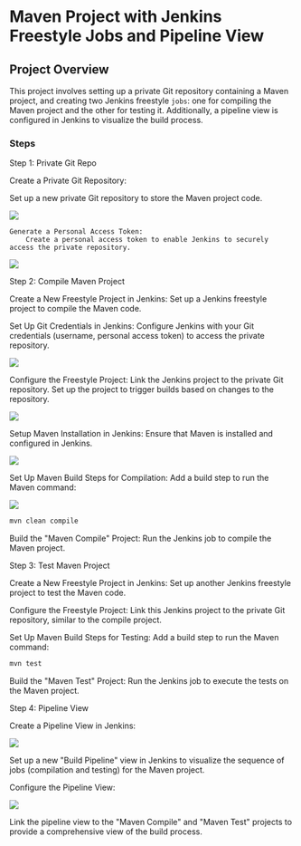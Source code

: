 # Maven Project with Jenkins Freestyle Jobs and Pipeline View

## Project Overview

This project involves setting up a private Git repository containing a Maven project, and creating two Jenkins freestyle `jobs`: one for compiling the Maven project and the other for testing it. Additionally, a pipeline view is configured in Jenkins to visualize the build process.

### Steps

Step 1: Private Git Repo

Create a Private Git Repository:

Set up a new private Git repository to store the Maven project code.

![](</images/1.png>)

    Generate a Personal Access Token:
        Create a personal access token to enable Jenkins to securely access the private repository.

![](</images/2.png>)

Step 2: Compile Maven Project

Create a New Freestyle Project in Jenkins:
    Set up a Jenkins freestyle project to compile the Maven code.

Set Up Git Credentials in Jenkins:
    Configure Jenkins with your Git credentials (username, personal access token) to access the private repository.

![](</images/4.png>)


Configure the Freestyle Project:
    Link the Jenkins project to the private Git repository.
    Set up the project to trigger builds based on changes to the repository.

![](</images/3.png>)


Setup Maven Installation in Jenkins:
    Ensure that Maven is installed and configured in Jenkins.

![](</images/6.png>)


Set Up Maven Build Steps for Compilation:
    Add a build step to run the Maven command:

![](</images/7.png>)


```bash
mvn clean compile
```
Build the "Maven Compile" Project:
    Run the Jenkins job to compile the Maven project.

Step 3: Test Maven Project

Create a New Freestyle Project in Jenkins:
    Set up another Jenkins freestyle project to test the Maven code.

Configure the Freestyle Project:
    Link this Jenkins project to the private Git repository, similar to the compile project.

Set Up Maven Build Steps for Testing:
    Add a build step to run the Maven command:

```bash
mvn test
```
    
Build the "Maven Test" Project:
    Run the Jenkins job to execute the tests on the Maven project.

Step 4: Pipeline View

Create a Pipeline View in Jenkins:

![](</images/13.png>)

Set up a new "Build Pipeline" view in Jenkins to visualize the sequence of jobs (compilation and testing) for the Maven project.

Configure the Pipeline View:

![](</images/13.png>)

Link the pipeline view to the "Maven Compile" and "Maven Test" projects to provide a comprehensive view of the build process.
